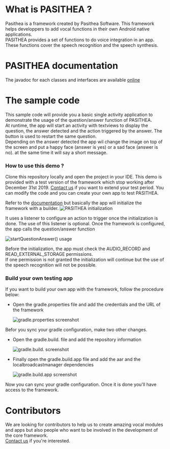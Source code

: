 # What is PASITHEA ?
Pasithea is a framework created by Pasithea Software. This framework helps developpers to add vocal functions in their own Android native applications.\
PASITHEA provides a set of functions to do voice integration in an app. These functions cover the speech recognition and the speech synthesis. 

# PASITHEA documentation
The javadoc for each classes and interfaces are available [online](http://logicielpasithea.fr/documentation/)

# The sample code
This sample code will provide you a basic single activity application to demonstrate the usage of the question/answer function of PASITHEA.\
At runtime, the app will start an activity with textviews to display the question, the answer detected  and the action triggered by the answer. The button is used to restart the same question.\
Depending on the answer detected the app wil change the image on top of the screen and put a happy face (answer is yes) or a sad face (answer is no). at the same time it will say a short message.

### How to use this demo ?
Clone this repository locally and open the project in your IDE. This demo is provided with a test version of the framework which stop working after December 31st 2019. [Contact us](contact@logicielpasithea.fr) if you want to extend your test period. You can modify the code and you can create your own app to test PASITHEA.

Refer to the [documentation](http://logicielpasithea.fr/documentation/) but basically the app will initialize the framework with a builder.
  ![PASITHEA initialization](http://logicielpasithea.fr/img/initialization.PNG)

It uses a listener to configure an action to trigger once the initialization is done. The use of this listener is optional.
Once the framework is configured, the app calls the question/answer function

  ![startQuestionAnswer() usage](http://logicielpasithea.fr//img/startanswer.PNG)

Before the initialization, the app must check the AUDIO_RECORD and READ_EXTERNAL_STORAGE permissions.\
If one permission is not granted the initialization will continue but the use of the speech recognition will not be possible.

### Build your own testing app
If you want to build your own app with the framework, follow the procedure below:

* Open the gradle.properties file and add the credentials and the URL of the framework

    ![gradle.properties screenshot](http://logicielpasithea.fr/img/Gradle.properties.PNG)
    
Befor you sync your gradle configuration, make two other changes.

* Open the gradle.build.<project> file and add the repository information

    ![gradle.build.<project> screenshot](http://logicielpasithea.fr/img/Gradle.build.project.PNG)

* Finally open the gradle.build.app file and add the aar and the localbroadcastmanager dependencies

   ![gradle.build.app screenshot](http://logicielpasithea.fr/img/Gradle.build.app.PNG)
   
Now you can sync your gradle configuration. Once it is done you'll have access to the framework.

# Contributors
We are looking for contributors to help us to create amazing vocal modules and apps but also people who want to be involved in the development of the core framework.\
[Contact us](contact@logicielpasithea.fr) if you're interested.






